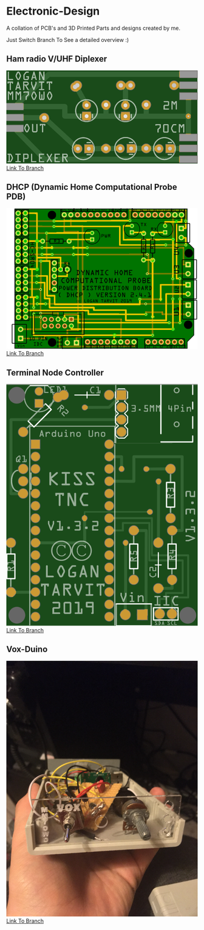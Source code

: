 # Electronic-Design

A collation of PCB's and 3D Printed Parts and designs created by me.

Just Switch Branch To See a detailed overview :)

## Ham radio V/UHF Diplexer

![Diplexer](https://raw.githubusercontent.com/AxiomYT/Electronic-Design/70CM%2C-2M-Diplexer/V1.0.0%20Diplexer1.PNG)
[Link To Branch](https://github.com/AxiomYT/Electronic-Design/tree/70CM%2C-2M-Diplexer)

## DHCP (Dynamic Home Computational Probe PDB)

![DHCP](https://raw.githubusercontent.com/AxiomYT/Electronic-Design/DHCP/V2.4.1%20DHCP2.PNG)
[Link To Branch](https://github.com/AxiomYT/Electronic-Design/tree/DHCP)

## Terminal Node Controller

![DHCP](https://raw.githubusercontent.com/AxiomYT/Electronic-Design/TNC/1.3.2%20Render.PNG)
[Link To Branch](https://github.com/AxiomYT/Electronic-Design/tree/TNC)

## Vox-Duino

![DHCP](https://raw.githubusercontent.com/AxiomYT/Electronic-Design/VOX-DUINO/VOX%20Duino%20Under%20Construction.jpg)
[Link To Branch](https://github.com/AxiomYT/Electronic-Design/tree/VOX-DUINO)

